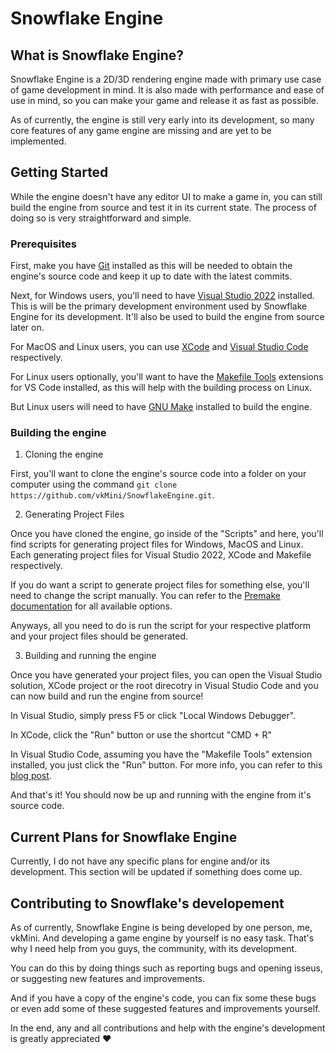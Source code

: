 # Snowflake Engine

## What is Snowflake Engine?

Snowflake Engine is a 2D/3D rendering engine made with primary use case of game development in mind. It is also made with performance and ease of use in mind, so you can make your game and release it as fast as possible.

As of currently, the engine is still very early into its development, so many core features of any game engine are missing and are yet to be implemented.

## Getting Started

While the engine doesn't have any editor UI to make a game in, you can still build the engine from source and test it in its current state. The process of doing so is very straightforward and simple.

### Prerequisites

First, make you have [Git](https://git-scm.com/downloads) installed as this will be needed to obtain the engine's source code and keep it up to date with the latest commits.

Next, for Windows users, you'll need to have [Visual Studio 2022](https://visualstudio.microsoft.com/vs/) installed. This is will be the primary development environment used by Snowflake Engine for its development. It'll also be used to build the engine from source later on.

For MacOS and Linux users, you can use [XCode](https://developer.apple.com/xcode/) and [Visual Studio Code](https://code.visualstudio.com) respectively.

For Linux users optionally, you'll want to have the [Makefile Tools](https://marketplace.visualstudio.com/items?itemName=ms-vscode.makefile-tools) extensions for VS Code installed, as this will help with the building process on Linux.

But Linux users will need to have [GNU Make](https://www.gnu.org/software/make/) installed to build the engine. 

### Building the engine

1. Cloning the engine

First, you'll want to clone the engine's source code into a folder on your computer using the command ```git clone https://github.com/vkMini/SnowflakeEngine.git```.

2. Generating Project Files

Once you have cloned the engine, go inside of the "Scripts" and here, you'll find scripts for generating project files for Windows, MacOS and Linux. Each generating project files for Visual Studio 2022, XCode and Makefile respectively. 

If you do want a script to generate project files for something else, you'll need to change the script manually. You can refer to the [Premake documentation](https://premake.github.io/docs/Using-Premake) for all available options.

Anyways, all you need to do is run the script for your respective platform and your project files should be generated.

3. Building and running the engine

Once you have generated your project files, you can open the Visual Studio solution, XCode project or the root direcotry in Visual Studio Code and you can now build and run the engine from source!

In Visual Studio, simply press F5 or click "Local Windows Debugger".

In XCode, click the "Run" button or use the shortcut "CMD + R"

In Visual Studio Code, assuming you have the "Makefile Tools" extension installed, you just click the "Run" button. For more info, you can refer to this [blog post](https://earthly.dev/blog/vscode-make/).

And that's it! You should now be up and running with the engine from it's source code.

## Current Plans for Snowflake Engine

Currently, I do not have any specific plans for engine and/or its development. This section will be updated if something does come up.

## Contributing to Snowflake's developement

As of currently, Snowflake Engine is being developed by one person, me, vkMini. And developing a game engine by yourself is no easy task. That's why I need help from you guys, the community, with its development.

You can do this by doing things such as reporting bugs and opening isseus, or suggesting new features and improvements.

And if you have a copy of the engine's code, you can fix some these bugs or even add some of these suggested features and improvements yourself.

In the end, any and all contributions and help with the engine's development is greatly appreciated :heart:
